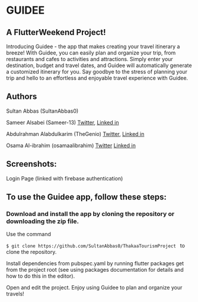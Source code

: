 # GUIDEE
## A FlutterWeekend Project! 

Introducing Guidee - the app that makes creating your travel itinerary a breeze! With Guidee, you can easily plan and organize your trip, from restaurants and cafes to activities and attractions. Simply enter your destination, budget and travel dates, and Guidee will automatically generate a customized itinerary for you.  Say goodbye to the stress of planning your trip and hello to an effortless and enjoyable travel experience with Guidee.

## Authors
Sultan Abbas (SultanAbbas0)

Sameer Alsabei (Sameer-13) [Twitter](https://mobile.twitter.com/Sameer_Alsabei), [Linked in](https://www.linkedin.com/in/sameer-alsabea-610291239/)

Abdulrahman Alabdulkarim (TheGenio) [Twitter](https://twitter.com/GenioOwO), [Linked in](https://www.linkedin.com/in/abdulrahman-ak/)

Osama Al-ibrahim (osamaalibrahim) [Twitter](https://twitter.com/alibrahim_77) [Linked in](https://www.linkedin.com/in/osama-alibrahim-4bb854227)

## Screenshots:
Login Page (linked with firebase authentication)






## To use the Guidee app, follow these steps:
### Download and install the app by cloning the repository or downloading the zip file. 

Use the command 

```$ git clone https://github.com/SultanAbbas0/ThakaaTourismProject ``` to clone the repository.

Install dependencies from pubspec.yaml by running flutter packages get from the project root (see using packages documentation for details and how to do this in the editor).

Open and edit the project. Enjoy using Guidee to plan and organize your travels!

